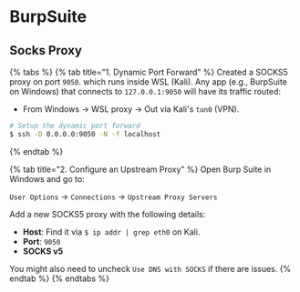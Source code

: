 # BurpSuite

## Socks Proxy

{% tabs %}
{% tab title="1. Dynamic Port Forward" %}
Created a SOCKS5 proxy on port `9050`. which runs inside WSL (Kali). Any app (e.g., BurpSuite on Windows) that connects to `127.0.0.1:9050` will have its traffic routed:

* From Windows → WSL proxy → Out via Kali's `tun0` (VPN).

```bash
# Setup the dynamic port forward
$ ssh -D 0.0.0.0:9050 -N -f localhost
```
{% endtab %}

{% tab title="2. Configure an Upstream Proxy" %}
Open Burp Suite in Windows and go to:&#x20;

`User Options` → `Connections` → `Upstream Proxy Servers`

Add a new SOCKS5 proxy with the following details:

* **Host**: Find it via `$ ip addr | grep eth0` on Kali.
* **Port**: `9050`
* **SOCKS v5**

You might also need to uncheck `Use DNS with SOCKS` if there are issues.
{% endtab %}
{% endtabs %}
